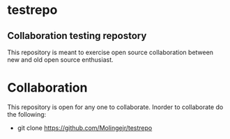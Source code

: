 # testrepo
## Collaboration testing repostory

This repository is meant to exercise open source collaboration between new and old open source enthusiast.

# Collaboration
This repository is open for any one to collaborate.
Inorder to collaborate do the following:
- git clone https://github.com/Molingejr/testrepo